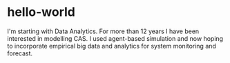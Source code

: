# hello-world
I'm starting with Data Analytics. 
For more than 12 years I have been interested in modelling CAS. I used agent-based simulation and now hoping to incorporate empirical big data and analytics for system monitoring and forecast.
